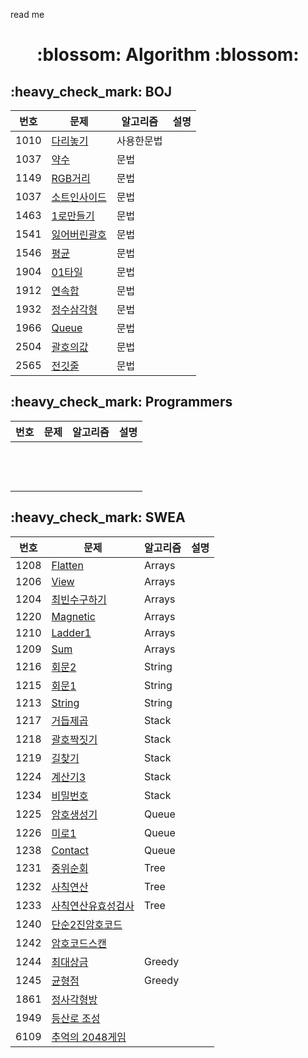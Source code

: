 read me

<div align = center>
  <h1> :blossom: Algorithm :blossom:</h1>
</div>

<h2>     :heavy_check_mark:    BOJ </h2>
  
  번호 | 문제 | 알고리즘 | 설명
  ----  | ----  | ----------| --------
  1010 | [다리놓기](backjoon/src/backjoon/boj1010_다리놓기.java) | 사용한문법 | 
  1037   | [약수](backjoon/src/backjoon/boj1037_약수.java)    | 문법    | 
   1149   | [RGB거리](backjoon/src/backjoon/boj1149_RGB거리.java)    | 문법    | 
   1037   | [소트인사이드](backjoon/src/backjoon/boj1427_sortInside.java)    | 문법    | 
   1463   | [1로만들기](backjoon/src/backjoon/boj1463_1로만들기.java)    | 문법    | 
   1541   | [잃어버린괄호](backjoon/src/backjoon/boj1541_잃어버린괄호.java)    | 문법    | 
   1546   | [평균](backjoon/src/backjoon/boj1546_평균.java)    | 문법    | 
   1904   | [01타일](backjoon/src/backjoon/boj1904_01타일.java)    | 문법    | 
   1912   | [연속합](backjoon/src/backjoon/boj1912_연속합.java)    | 문법    | 
   1932   | [정수삼각형](backjoon/src/backjoon/boj1932_정수삼각형.java)    | 문법    | 
   1966   | [Queue](backjoon/src/backjoon/boj1966_Queue.java)    | 문법    |   
   2504   | [괄호의값](backjoon/src/backjoon/boj2504_괄호의값.java)    | 문법    | 
   2565   | [전깃줄](backjoon/src/backjoon/boj2565_전깃줄.java)    | 문법    |

<h2>     :heavy_check_mark:    Programmers </h2>
  
   번호 | 문제 | 알고리즘 | 설명
  ----  | ----  | ----------| --------
        |       |           | 
        |       |           | 
        |       |           | 
        |       |           | 
        |       |           | 
        |       |           | 
        |       |           | 
        |       |           | 
        |       |           | 
        |       |           | 
        |       |           |   
        |       |           | 
        |       |           |
        
<h2>     :heavy_check_mark:    SWEA </h2>
  
   번호 | 문제 | 알고리즘 | 설명
  ----  | ----  | ----------| --------
  1208  | [Flatten](SWEA/Arrays/Flatten.java)       |    Arrays    | 
  1206      | [View](SWEA/Arrays/View.java)      |     Arrays      | 
  1204      | [최빈수구하기](SWEA/Arrays/ModeNumber.java)     |    Arrays       | 
  1220      | [Magnetic](SWEA/Arrays/Magnetic.java)      |  Arrays         | 
  1210      | [Ladder1](SWEA/Arrays/Ladder1.java)      |   Arrays        | 
  1209      |  [Sum](SWEA/Arrays/Sum.java)     |   Arrays        | 
  1216      |  [회문2](SWEA/String/Palindrome2.java)     |    String       | 
  1215      |   [회문1](SWEA/String/Palindrome1.java)    |    String       | 
  1213      |   [String](SWEA/String/stringFind.java)    |     String      | 
  1217      |   [거듭제곱](SWEA/Stack/Repeatedsquare.java)    |  Stack         | 
  1218      |   [괄호짝짓기](SWEA/Stack/PairBracket.java)    |  Stack         |   
  1219      |   [길찾기](SWEA/Stack/FindStreet.java)    | Stack          | 
  1224      |   [계산기3](SWEA/Stack/Calculater.java)    |   Stack        |
  1234      |   [비밀번호](SWEA/Stack/Password.java)    |   Stack        |
  1225      |   [암호생성기](SWEA/Queue/Createpwd.java)    |   Queue        |
  1226      |   [미로1](SWEA/Queue/Maze1.java)    |   Queue        |
  1238      |   [Contact](SWEA/Queue/Contact.java)    |   Queue        |
  1231      |   [중위순회](SWEA/Tree/TreeInOrder.java)    |   Tree        |
  1232      |   [사칙연산](SWEA/Tree/CalculaterTree.java)    |   Tree        |
  1233      |   [사칙연산유효성검사](SWEA/Tree/CalculaterTreeVaild.java)    |   Tree        |
  1240      |   [단순2진암호코드](SWEA/Start/SecureCode.java)    |         |
  1242      |   [암호코드스캔](SWEA/Start/SecurecodeScan.java)    |           |
  1244      |   [최대상금](SWEA/Greedy/MaximumPrize.java)    |  Greedy    |
 1245      |   [균형점](SWEA/Greedy/BlancePoint.java)    |   Greedy        |  
 1861      |   [정사각형방](SWEA/Problem1/OrigSquareRoom.java)    |           |  
 1949      |   [등산로 조성](SWEA/Problem1/MakeTrackingCourse.java)    |           |  
 6109      |   [추억의 2048게임](SWEA/Problem1/LongTimeAgo2048.java)    |         |
